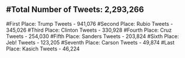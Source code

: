 #Total Number of Tweets: 2,293,266 
---
#First Place: Trump Tweets - 941,076
#Second Place: Rubio Tweets - 345,026
#Third Place: Clinton Tweets - 330,928
#Fourth Place: Cruz Tweets - 254,030
#Fifth Place: Sanders Tweets - 203,824
#Sixth Place: Jeb! Tweets - 123,205
#Seventh Place: Carson Tweets - 49,874
#Last Place: Kasich Tweets - 46,224
